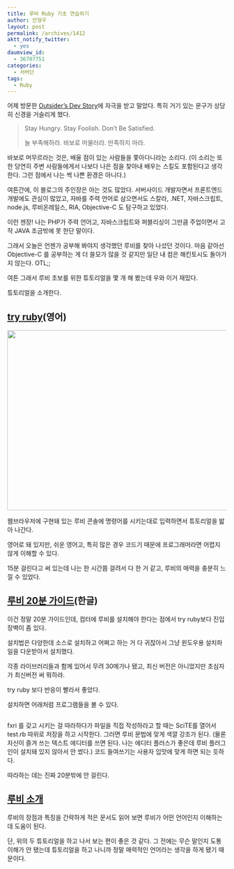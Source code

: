 ```yaml
---
title: 루비 Ruby 기초 연습하기
author: 안형우
layout: post
permalink: /archives/1412
aktt_notify_twitter:
  - yes
daumview_id:
  - 36707751
categories:
  - 서버단
tags:
  - Ruby
---
```

어제 방문한 <a href="http://blog.outsider.ne.kr/" rel="nofollow" target="_blank">Outsider&#8217;s Dev Story</a>에 자극을 받고 말았다. 특히 거기 있는 문구가 상당히 신경을 거슬리게 했다.

> Stay Hungry. Stay Foolish. Don&#8217;t Be Satisfied.
> 
> 늘 부족해하라. 바보로 머물러라. 만족하지 마라.

바보로 머무르라는 것은, 배울 점이 있는 사람들을 쫓아다니라는 소리다. (이 소리는 또한 당연히 주변 사람들에게서 나보다 나은 점을 찾아내 배우는 스킬도 포함된다고 생각한다. 그런 점에서 나는 썩 나쁜 환경은 아니다.)

여튼간에, 이 블로그의 주인장은 아는 것도 많았다. 서버사이드 개발자면서 프론트엔드 개발에도 관심이 많았고, 자바를 주력 언어로 삼으면서도 스칼라, .NET, 자바스크립트, node.js, 루비온레일스, RIA, Objective-C 도 탐구하고 있었다.

이런 젠장! 나는 PHP가 주력 언어고, 자바스크립트와 퍼블리싱이 그만큼 주업이면서 고작 JAVA 조금밖에 못 한단 말이다.

그래서 오늘은 언젠가 공부해 봐야지 생각했던 루비를 찾아 나섰던 것이다. 마음 같아선 Objective-C 를 공부하는 게 더 쓸모가 많을 것 같지만 일단 내 컴은 해킨토시도 돌아가지 않는다. OTL;;

여튼 그래서 루비 초보를 위한 튜토리얼을 몇 개 해 봤는데 우와 이거 재밌다.

튜토리얼을 소개한다.

## [try ruby][1](영어)

<img class="aligncenter" src="https://dl.dropbox.com/u/15546257/blog/mytory/ruby-try.png" alt="" width="640" height="413" />

웹브라우저에 구현돼 있는 루비 콘솔에 명령어를 시키는대로 입력하면서 튜토리얼을 밟아 나간다.

영어로 돼 있지만, 쉬운 영어고, 특히 많은 경우 코드기 때문에 프로그래머라면 어렵지 않게 이해할 수 있다.

15분 걸린다고 써 있는데 나는 한 시간쯤 걸려서 다 한 거 같고, 루비의 매력을 충분히 느낄 수 있었다.

## [루비 20분 가이드][2](한글)

이건 정말 20분 가이드인데, 컴터에 루비를 설치해야 한다는 점에서 try ruby보다 진입장벽이 좀 있다.

설치법은 다양한데 소스로 설치하고 어쩌고 하는 거 다 귀찮아서 그냥 윈도우용 설치파일을 다운받아서 설치했다.

각종 라이브러리들과 함께 있어서 무려 30메가나 됐고, 최신 버전은 아니었지만 초심자가 최신버전 써 뭐하랴.

try ruby 보다 반응이 빨라서 좋았다.

설치하면 어래처럼 프로그램들을 볼 수 있다.

<p style="text-align: center;">
  <img class="aligncenter" src="https://dl.dropbox.com/u/15546257/blog/mytory/ruby-fxri.jpg" alt="" />
</p>

fxri 를 갖고 시키는 걸 따라하다가 파일을 직접 작성하라고 할 때는 SciTE를 열어서 test.rb 따위로 저장을 하고 시작한다. 그러면 루비 문법에 맞게 색깔 강조가 된다. (물론 자신이 즐겨 쓰는 텍스트 에디터를 쓰면 된다. 나는 에디터 플러스가 좋은데 루비 플러그인이 설치돼 있지 않아서 안 썼다.) 코드 들여쓰기는 사용자 입맛에 맞게 하면 되는 듯하다.

따라하는 데는 진짜 20분밖에 안 걸린다.

## [루비 소개][3]

루비의 장점과 특징을 간략하게 적은 문서도 읽어 보면 루비가 어떤 언어인지 이해하는 데 도움이 된다.

단, 위의 두 튜토리얼을 하고 나서 보는 편이 좋은 것 같다. 그 전에는 무슨 말인지 도통 이해가 안 됐는데 튜토리얼을 하고 나니까 정말 매력적인 언어라는 생각을 하게 됐기 때문이다.

 [1]: http://tryruby.org/
 [2]: http://www.ruby-lang.org/ko/documentation/quickstart/
 [3]: http://www.ruby-lang.org/ko/about/